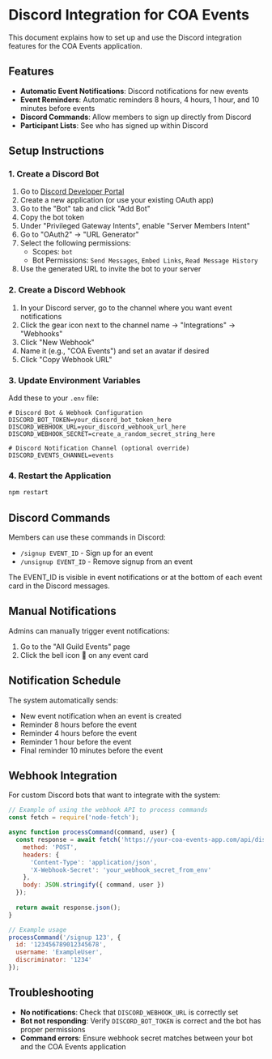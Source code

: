 # Discord Integration for COA Events

This document explains how to set up and use the Discord integration features for the COA Events application.

## Features

- **Automatic Event Notifications**: Discord notifications for new events
- **Event Reminders**: Automatic reminders 8 hours, 4 hours, 1 hour, and 10 minutes before events
- **Discord Commands**: Allow members to sign up directly from Discord
- **Participant Lists**: See who has signed up within Discord

## Setup Instructions

### 1. Create a Discord Bot

1. Go to [Discord Developer Portal](https://discord.com/developers/applications)
2. Create a new application (or use your existing OAuth app)
3. Go to the "Bot" tab and click "Add Bot"
4. Copy the bot token
5. Under "Privileged Gateway Intents", enable "Server Members Intent"
6. Go to "OAuth2" → "URL Generator"
7. Select the following permissions:
   - Scopes: `bot`
   - Bot Permissions: `Send Messages`, `Embed Links`, `Read Message History`
8. Use the generated URL to invite the bot to your server

### 2. Create a Discord Webhook

1. In your Discord server, go to the channel where you want event notifications
2. Click the gear icon next to the channel name → "Integrations" → "Webhooks"
3. Click "New Webhook"
4. Name it (e.g., "COA Events") and set an avatar if desired
5. Click "Copy Webhook URL"

### 3. Update Environment Variables

Add these to your `.env` file:

```env
# Discord Bot & Webhook Configuration
DISCORD_BOT_TOKEN=your_discord_bot_token_here
DISCORD_WEBHOOK_URL=your_discord_webhook_url_here
DISCORD_WEBHOOK_SECRET=create_a_random_secret_string_here

# Discord Notification Channel (optional override)
DISCORD_EVENTS_CHANNEL=events
```

### 4. Restart the Application

```bash
npm restart
```

## Discord Commands

Members can use these commands in Discord:

- `/signup EVENT_ID` - Sign up for an event
- `/unsignup EVENT_ID` - Remove signup from an event

The EVENT_ID is visible in event notifications or at the bottom of each event card in the Discord messages.

## Manual Notifications

Admins can manually trigger event notifications:

1. Go to the "All Guild Events" page
2. Click the bell icon 🔔 on any event card

## Notification Schedule

The system automatically sends:

- New event notification when an event is created
- Reminder 8 hours before the event
- Reminder 4 hours before the event
- Reminder 1 hour before the event
- Final reminder 10 minutes before the event

## Webhook Integration

For custom Discord bots that want to integrate with the system:

```javascript
// Example of using the webhook API to process commands
const fetch = require('node-fetch');

async function processCommand(command, user) {
  const response = await fetch('https://your-coa-events-app.com/api/discord/command', {
    method: 'POST',
    headers: {
      'Content-Type': 'application/json',
      'X-Webhook-Secret': 'your_webhook_secret_from_env'
    },
    body: JSON.stringify({ command, user })
  });
  
  return await response.json();
}

// Example usage
processCommand('/signup 123', {
  id: '123456789012345678',
  username: 'ExampleUser',
  discriminator: '1234'
});
```

## Troubleshooting

- **No notifications**: Check that `DISCORD_WEBHOOK_URL` is correctly set
- **Bot not responding**: Verify `DISCORD_BOT_TOKEN` is correct and the bot has proper permissions
- **Command errors**: Ensure webhook secret matches between your bot and the COA Events application
